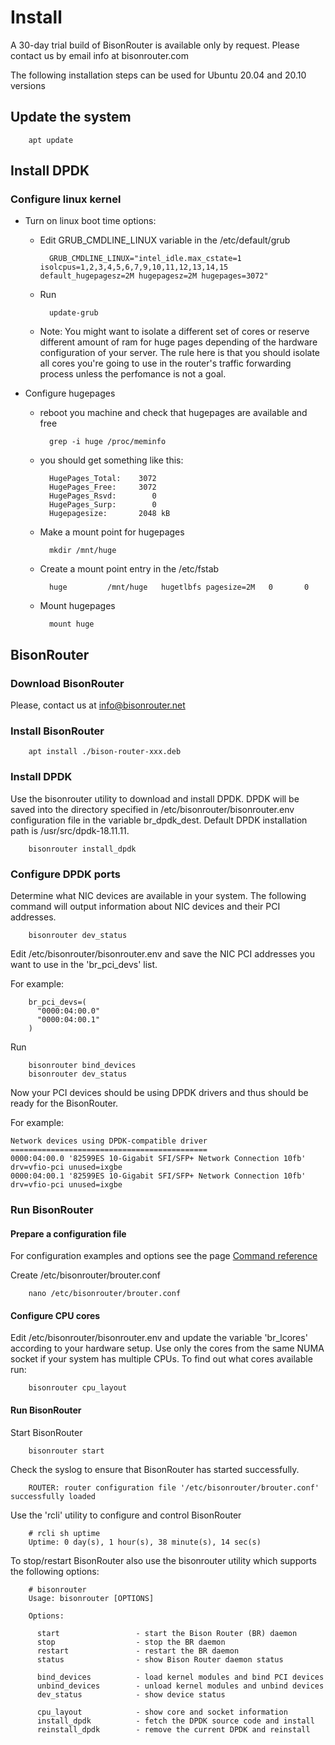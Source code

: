# Install

A 30-day trial build of BisonRouter is available only by request.
Please contact us by email info at bisonrouter.com

The following installation steps can be used for Ubuntu 20.04 and 20.10 versions

## Update the system

		apt update
		
## Install DPDK

### Configure linux kernel

* Turn on linux boot time options:
	- Edit GRUB_CMDLINE_LINUX variable in the /etc/default/grub

			GRUB_CMDLINE_LINUX="intel_idle.max_cstate=1 isolcpus=1,2,3,4,5,6,7,9,10,11,12,13,14,15 default_hugepagesz=2M hugepagesz=2M hugepages=3072"

	- Run

			update-grub

	- Note:
		You might want to isolate a different set of cores or reserve different amount of ram for huge pages 
		depending of the hardware configuration of your server.
		The rule here is that you should isolate all cores you're going to use in the router's traffic forwarding process unless
		the perfomance is not a goal.

* Configure hugepages

	- reboot you machine and check that hugepages are available and free

			grep -i huge /proc/meminfo

	- you should get something like this:

			HugePages_Total:    3072
			HugePages_Free:     3072
			HugePages_Rsvd:        0
			HugePages_Surp:        0
			Hugepagesize:       2048 kB

	- Make a mount point for hugepages

			mkdir /mnt/huge

	- Create a mount point entry in the /etc/fstab

			huge         /mnt/huge   hugetlbfs pagesize=2M   0       0

	- Mount hugepages

			mount huge

## BisonRouter

### Download BisonRouter 

 Please, contact us at info@bisonrouter.net
 
### Install BisonRouter

		apt install ./bison-router-xxx.deb

### Install DPDK

Use the bisonrouter utility to download and install DPDK.
DPDK will be saved into the directory specified in /etc/bisonrouter/bisonrouter.env
configuration file in the variable br_dpdk_dest. Default DPDK installation path is /usr/src/dpdk-18.11.11.

		bisonrouter install_dpdk

### Configure DPDK ports

Determine what NIC devices are available in your system.
The following command will output information about NIC devices and their PCI addresses.

		bisonrouter dev_status

Edit /etc/bisonrouter/bisonrouter.env and save the NIC PCI addresses you want to use 
in the 'br_pci_devs' list.

For example:

		br_pci_devs=(
		  "0000:04:00.0" 
		  "0000:04:00.1"
		)

Run

		bisonrouter bind_devices
		bisonrouter dev_status

Now your PCI devices should be using DPDK drivers and thus should be ready for the BisonRouter.

For example:

	Network devices using DPDK-compatible driver
	============================================
	0000:04:00.0 '82599ES 10-Gigabit SFI/SFP+ Network Connection 10fb' drv=vfio-pci unused=ixgbe
	0000:04:00.1 '82599ES 10-Gigabit SFI/SFP+ Network Connection 10fb' drv=vfio-pci unused=ixgbe


### Run BisonRouter

#### Prepare a configuration file

For configuration examples and options see the page <a href="/conf_options2.md#therouter-configuration-file-example">Command reference</a>

Create /etc/bisonrouter/brouter.conf

		nano /etc/bisonrouter/brouter.conf

#### Configure CPU cores

Edit /etc/bisonrouter/bisonrouter.env and update the variable 'br_lcores' according to your hardware setup.
Use only the cores from the same NUMA socket if your system has multiple CPUs. To find out what cores available run:

		bisonrouter cpu_layout


#### Run BisonRouter

Start BisonRouter

		bisonrouter start

Check the syslog to ensure that BisonRouter has started successfully.

 		ROUTER: router configuration file '/etc/bisonrouter/brouter.conf' successfully loaded  

Use the 'rcli' utility to configure and control BisonRouter

		# rcli sh uptime
		Uptime: 0 day(s), 1 hour(s), 38 minute(s), 14 sec(s)
  
To stop/restart BisonRouter also use the bisonrouter utility which supports the following options:
  
		# bisonrouter
		Usage: bisonrouter [OPTIONS]

		Options:

		  start                 - start the Bison Router (BR) daemon
		  stop                  - stop the BR daemon
		  restart               - restart the BR daemon
		  status                - show Bison Router daemon status

		  bind_devices          - load kernel modules and bind PCI devices
		  unbind_devices        - unload kernel modules and unbind devices
		  dev_status            - show device status

		  cpu_layout            - show core and socket information
		  install_dpdk          - fetch the DPDK source code and install
		  reinstall_dpdk        - remove the current DPDK and reinstall
